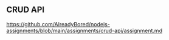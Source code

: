 ## CRUD API

https://github.com/AlreadyBored/nodejs-assignments/blob/main/assignments/crud-api/assignment.md